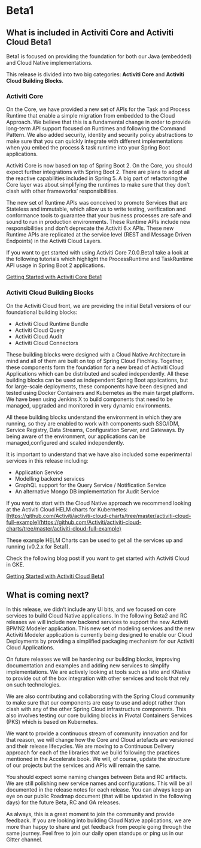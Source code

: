 # Beta1

## What is included in Activiti Core and Activiti Cloud Beta1

Beta1 is focused on providing the foundation for both our Java \(embedded\) and Cloud Native implementations.

This release is divided into two big categories: **Activiti Core** and **Activiti Cloud Building Blocks**.

### Activiti Core

On the Core, we have provided a new set of APIs for the Task and Process Runtime that enable a simple migration from embedded to the Cloud Approach. We believe that this is a fundamental change in order to provide long-term API support focused on Runtimes and following the Command Pattern. We also added security, identity and security policy abstractions to make sure that you can quickly integrate with different implementations when you embed the process & task runtime into your Spring Boot applications.

Activiti Core is now based on top of Spring Boot 2. On the Core, you should expect further integrations with Spring Boot 2. There are plans to adopt all the reactive capabilities included in Spring 5. A big part of refactoring the Core layer was about simplifying the runtimes to make sure that they don’t clash with other frameworks’ responsibilities.

The new set of Runtime APIs was conceived to promote Services that are Stateless and immutable, which allow us to write testing, verification and conformance tools to guarantee that your business processes are safe and sound to run in production environments. These Runtime APIs include new responsibilities and don’t deprecate the Activiti 6.x APIs. These new Runtime APIs are replicated at the service level \(REST and Message Driven Endpoints\) in the Activiti Cloud Layers.

If you want to get started with using Activiti Core 7.0.0.Beta1 take a look at the following tutorials which highlight the ProcessRuntime and TaskRuntime API usage in Spring Boot 2 applications.

[Getting Started with Activiti Core Beta1](7.0.0.beta1.md)

### Activiti Cloud Building Blocks

On the Activiti Cloud front, we are providing the initial Beta1 versions of our foundational building blocks:

* Activiti Cloud Runtime Bundle
* Activiti Cloud Query
* Activiti Cloud Audit
* Activiti Cloud Connectors

These building blocks were designed with a Cloud Native Architecture in mind and all of them are built on top of Spring Cloud Finchley. Together, these components form the foundation for a new bread of Activiti Cloud Applications which can be distributed and scaled independently. All these building blocks can be used as independent Spring Boot applications, but for large-scale deployments, these components have been designed and tested using Docker Containers and Kubernetes as the main target platform. We have been using Jenkins X to build components that need to be managed, upgraded and monitored in very dynamic environments.

All these building blocks understand the environment in which they are running, so they are enabled to work with components such SSO/IDM, Service Registry, Data Streams, Configuration Server, and Gateways. By being aware of the environment, our applications can be managed,configured and scaled independently.

It is important to understand that we have also included some experimental services in this release including:

* Application Service
* Modelling backend services
* GraphQL support for the Query Service / Notification Service
* An alternative Mongo DB implementation for Audit Service

If you want to start with the Cloud Native approach we recommend looking at the Activiti Cloud HELM charts for Kubernetes: [https://github.com/Activiti/activiti-cloud-charts/tree/master/activiti-cloud-full-example](https://github.com/Activiti/activiti-cloud-charts/tree/master/activiti-cloud-full-example)

These example HELM Charts can be used to get all the services up and running \(v0.2.x for Beta1\).

Check the following blog post if you want to get started with Activiti Cloud in GKE.

[Getting Started with Activiti Cloud Beta1](7.0.0.beta1.md)

## What is coming next?

In this release, we didn’t include any UI bits, and we focused on core services to build Cloud Native applications. In the following Beta2 and RC releases we will include new backend services to support the new Activiti BPMN2 Modeler application. This new set of modeling services and the new Activiti Modeler application is currently being designed to enable our Cloud Deployments by providing a simplified packaging mechanism for our Activiti Cloud Applications.

On future releases we will be hardening our building blocks, improving documentation and examples and adding new services to simplify implementations. We are actively looking at tools such as Istio and KNative to provide out of the box integration with other services and tools that rely on such technologies.

We are also contributing and collaborating with the Spring Cloud community to make sure that our components are easy to use and adopt rather than clash with any of the other Spring Cloud infrastructure components. This also involves testing our core building blocks in Pivotal Containers Services \(PKS\) which is based on Kubernetes.

We want to provide a continuous stream of community innovation and for that reason, we will change how the Core and Cloud artefacts are versioned and their release lifecycles. We are moving to a Continuous Delivery approach for each of the libraries that we build following the practices mentioned in the Accelerate book. We will, of course, update the structure of our projects but the services and APIs will remain the same.

You should expect some naming changes between Beta and RC artifacts. We are still polishing new service names and configurations. This will be all documented in the release notes for each release. You can always keep an eye on our public Roadmap document \(that will be updated in the following days\) for the future Beta, RC and GA releases.

As always, this is a great moment to join the community and provide feedback. If you are looking into building Cloud Native applications, we are more than happy to share and get feedback from people going through the same journey. Feel free to join our daily open standups or ping us in our Gitter channel.

